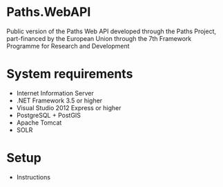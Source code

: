 Paths.WebAPI
============

Public version of the Paths Web API developed through the Paths Project, part-financed by the European Union through the 7th Framework Programme for Research and Development


System requirements
============

* Internet Information Server
* .NET Framework 3.5 or higher
* Visual Studio 2012 Express or higher
* PostgreSQL + PostGIS
* Apache Tomcat
* SOLR


Setup
============

* Instructions

